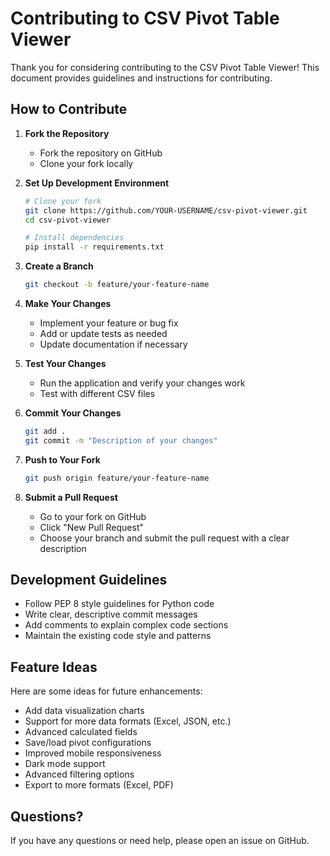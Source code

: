 # Contributing to CSV Pivot Table Viewer

Thank you for considering contributing to the CSV Pivot Table Viewer! This document provides guidelines and instructions for contributing.

## How to Contribute

1. **Fork the Repository**
   - Fork the repository on GitHub
   - Clone your fork locally

2. **Set Up Development Environment**
   ```bash
   # Clone your fork
   git clone https://github.com/YOUR-USERNAME/csv-pivot-viewer.git
   cd csv-pivot-viewer
   
   # Install dependencies
   pip install -r requirements.txt
   ```

3. **Create a Branch**
   ```bash
   git checkout -b feature/your-feature-name
   ```

4. **Make Your Changes**
   - Implement your feature or bug fix
   - Add or update tests as needed
   - Update documentation if necessary

5. **Test Your Changes**
   - Run the application and verify your changes work
   - Test with different CSV files

6. **Commit Your Changes**
   ```bash
   git add .
   git commit -m "Description of your changes"
   ```

7. **Push to Your Fork**
   ```bash
   git push origin feature/your-feature-name
   ```

8. **Submit a Pull Request**
   - Go to your fork on GitHub
   - Click "New Pull Request"
   - Choose your branch and submit the pull request with a clear description

## Development Guidelines

- Follow PEP 8 style guidelines for Python code
- Write clear, descriptive commit messages
- Add comments to explain complex code sections
- Maintain the existing code style and patterns

## Feature Ideas

Here are some ideas for future enhancements:

- Add data visualization charts
- Support for more data formats (Excel, JSON, etc.)
- Advanced calculated fields
- Save/load pivot configurations
- Improved mobile responsiveness
- Dark mode support
- Advanced filtering options
- Export to more formats (Excel, PDF)

## Questions?

If you have any questions or need help, please open an issue on GitHub.